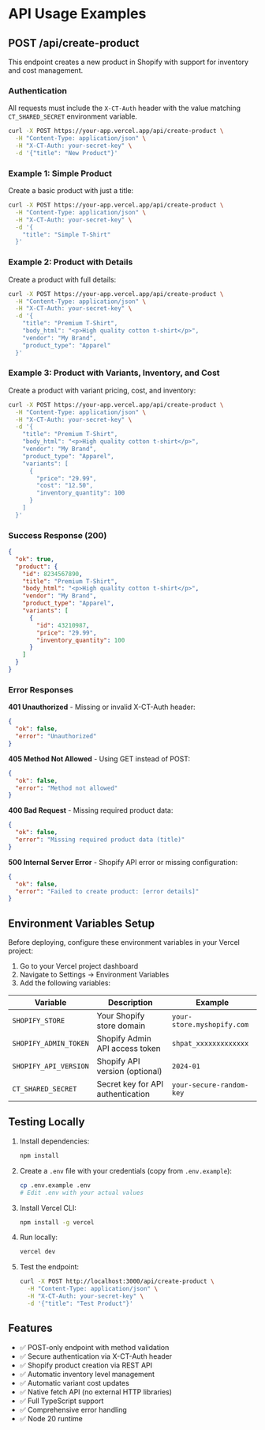 # API Usage Examples

## POST /api/create-product

This endpoint creates a new product in Shopify with support for inventory and cost management.

### Authentication

All requests must include the `X-CT-Auth` header with the value matching `CT_SHARED_SECRET` environment variable.

```bash
curl -X POST https://your-app.vercel.app/api/create-product \
  -H "Content-Type: application/json" \
  -H "X-CT-Auth: your-secret-key" \
  -d '{"title": "New Product"}'
```

### Example 1: Simple Product

Create a basic product with just a title:

```bash
curl -X POST https://your-app.vercel.app/api/create-product \
  -H "Content-Type: application/json" \
  -H "X-CT-Auth: your-secret-key" \
  -d '{
    "title": "Simple T-Shirt"
  }'
```

### Example 2: Product with Details

Create a product with full details:

```bash
curl -X POST https://your-app.vercel.app/api/create-product \
  -H "Content-Type: application/json" \
  -H "X-CT-Auth: your-secret-key" \
  -d '{
    "title": "Premium T-Shirt",
    "body_html": "<p>High quality cotton t-shirt</p>",
    "vendor": "My Brand",
    "product_type": "Apparel"
  }'
```

### Example 3: Product with Variants, Inventory, and Cost

Create a product with variant pricing, cost, and inventory:

```bash
curl -X POST https://your-app.vercel.app/api/create-product \
  -H "Content-Type: application/json" \
  -H "X-CT-Auth: your-secret-key" \
  -d '{
    "title": "Premium T-Shirt",
    "body_html": "<p>High quality cotton t-shirt</p>",
    "vendor": "My Brand",
    "product_type": "Apparel",
    "variants": [
      {
        "price": "29.99",
        "cost": "12.50",
        "inventory_quantity": 100
      }
    ]
  }'
```

### Success Response (200)

```json
{
  "ok": true,
  "product": {
    "id": 8234567890,
    "title": "Premium T-Shirt",
    "body_html": "<p>High quality cotton t-shirt</p>",
    "vendor": "My Brand",
    "product_type": "Apparel",
    "variants": [
      {
        "id": 43210987,
        "price": "29.99",
        "inventory_quantity": 100
      }
    ]
  }
}
```

### Error Responses

**401 Unauthorized** - Missing or invalid X-CT-Auth header:
```json
{
  "ok": false,
  "error": "Unauthorized"
}
```

**405 Method Not Allowed** - Using GET instead of POST:
```json
{
  "ok": false,
  "error": "Method not allowed"
}
```

**400 Bad Request** - Missing required product data:
```json
{
  "ok": false,
  "error": "Missing required product data (title)"
}
```

**500 Internal Server Error** - Shopify API error or missing configuration:
```json
{
  "ok": false,
  "error": "Failed to create product: [error details]"
}
```

## Environment Variables Setup

Before deploying, configure these environment variables in your Vercel project:

1. Go to your Vercel project dashboard
2. Navigate to Settings → Environment Variables
3. Add the following variables:

| Variable | Description | Example |
|----------|-------------|---------|
| `SHOPIFY_STORE` | Your Shopify store domain | `your-store.myshopify.com` |
| `SHOPIFY_ADMIN_TOKEN` | Shopify Admin API access token | `shpat_xxxxxxxxxxxxx` |
| `SHOPIFY_API_VERSION` | Shopify API version (optional) | `2024-01` |
| `CT_SHARED_SECRET` | Secret key for API authentication | `your-secure-random-key` |

## Testing Locally

1. Install dependencies:
   ```bash
   npm install
   ```

2. Create a `.env` file with your credentials (copy from `.env.example`):
   ```bash
   cp .env.example .env
   # Edit .env with your actual values
   ```

3. Install Vercel CLI:
   ```bash
   npm install -g vercel
   ```

4. Run locally:
   ```bash
   vercel dev
   ```

5. Test the endpoint:
   ```bash
   curl -X POST http://localhost:3000/api/create-product \
     -H "Content-Type: application/json" \
     -H "X-CT-Auth: your-secret-key" \
     -d '{"title": "Test Product"}'
   ```

## Features

- ✅ POST-only endpoint with method validation
- ✅ Secure authentication via X-CT-Auth header
- ✅ Shopify product creation via REST API
- ✅ Automatic inventory level management
- ✅ Automatic variant cost updates
- ✅ Native fetch API (no external HTTP libraries)
- ✅ Full TypeScript support
- ✅ Comprehensive error handling
- ✅ Node 20 runtime
